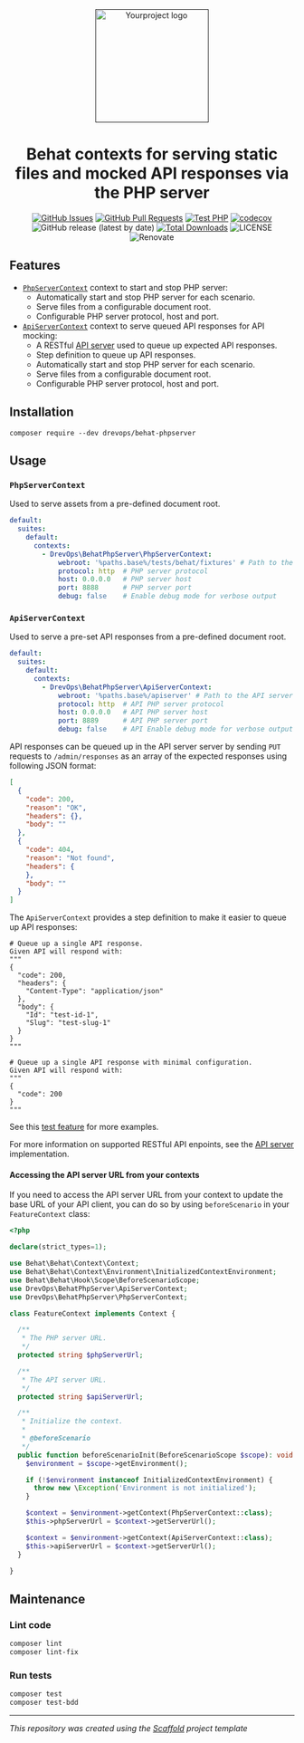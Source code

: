<div align="center">
  <a href="" rel="noopener">
  <img width=200px height=200px src="https://placehold.jp/000000/ffffff/200x200.png?text=Behat+PHP+server&css=%7B%22border-radius%22%3A%22%20100px%22%7D" alt="Yourproject logo"></a>
</div>

<h1 align="center">Behat contexts for serving static files and mocked API responses via the PHP server</h1>
<div align="center">

[![GitHub Issues](https://img.shields.io/github/issues/drevops/behat-phpserver.svg)](https://github.com/drevops/behat-phpserver/issues)
[![GitHub Pull Requests](https://img.shields.io/github/issues-pr/drevops/behat-phpserver.svg)](https://github.com/drevops/behat-phpserver/pulls)
[![Test PHP](https://github.com/drevops/behat-phpserver/actions/workflows/test-php.yml/badge.svg)](https://github.com/drevops/behat-phpserver/actions/workflows/test-php.yml)
[![codecov](https://codecov.io/gh/drevops/behat-phpserver/branch/main/graph/badge.svg?token=KZCCZXN5C4)](https://codecov.io/gh/drevops/behat-phpserver)
![GitHub release (latest by date)](https://img.shields.io/github/v/release/drevops/behat-phpserver)
[![Total Downloads](https://poser.pugx.org/drevops/behat-phpserver/downloads)](https://packagist.org/packages/drevops/behat-phpserver)
![LICENSE](https://img.shields.io/github/license/drevops/behat-phpserver)
![Renovate](https://img.shields.io/badge/renovate-enabled-green?logo=renovatebot)

</div>

## Features

- [`PhpServerContext`](src/DrevOps/BehatPhpServer/ApiServerContext.php) context
  to start and stop PHP server:
  - Automatically start and stop PHP server for each scenario.
  - Serve files from a configurable document root.
  - Configurable PHP server protocol, host and port.
- [`ApiServerContext`](src/DrevOps/BehatPhpServer/PhpServerContext.php) context
  to serve queued API responses for API mocking:
  - A RESTful [API server](apiserver/index.php) used to queue up expected API
    responses.
  - Step definition to queue up API responses.
  - Automatically start and stop PHP server for each scenario.
  - Serve files from a configurable document root.
  - Configurable PHP server protocol, host and port.

## Installation

    composer require --dev drevops/behat-phpserver

## Usage

### `PhpServerContext`

Used to serve assets from a pre-defined document root.

```yaml
default:
  suites:
    default:
      contexts:
        - DrevOps\BehatPhpServer\PhpServerContext:
            webroot: '%paths.base%/tests/behat/fixtures' # Path to the PHP server document root
            protocol: http  # PHP server protocol
            host: 0.0.0.0   # PHP server host
            port: 8888      # PHP server port
            debug: false    # Enable debug mode for verbose output
```

### `ApiServerContext`

Used to serve a pre-set API responses from a pre-defined document root.

```yaml
default:
  suites:
    default:
      contexts:
        - DrevOps\BehatPhpServer\ApiServerContext:
            webroot: '%paths.base%/apiserver' # Path to the API server document root
            protocol: http  # API PHP server protocol
            host: 0.0.0.0   # API PHP server host
            port: 8889      # API PHP server port
            debug: false    # API Enable debug mode for verbose output
```

API responses can be queued up in the API server server by sending
`PUT` requests to `/admin/responses` as an array of the expected responses
using following JSON format:

```json
[
  {
    "code": 200,
    "reason": "OK",
    "headers": {},
    "body": ""
  },
  {
    "code": 404,
    "reason": "Not found",
    "headers": {
    },
    "body": ""
  }
]
```

The `ApiServerContext` provides a step definition to make it easier to queue up
API responses:

```gherkin
# Queue up a single API response.
Given API will respond with:
"""
{
  "code": 200,
  "headers": {
    "Content-Type": "application/json"
  },
  "body": {
    "Id": "test-id-1",
    "Slug": "test-slug-1"
  }
}
"""

# Queue up a single API response with minimal configuration.
Given API will respond with:
"""
{
  "code": 200
}
"""
```

See this [test feature](tests/behat/features/apiserver.feature) for more
examples.

For more information on supported RESTful API enpoints, see
the [API server](apiserver/index.php) implementation.

#### Accessing the API server URL from your contexts

If you need to access the API server URL from your context to update the base
URL of your API client, you can do so by using `beforeScenario` in your
`FeatureContext` class:

```php
<?php

declare(strict_types=1);

use Behat\Behat\Context\Context;
use Behat\Behat\Context\Environment\InitializedContextEnvironment;
use Behat\Behat\Hook\Scope\BeforeScenarioScope;
use DrevOps\BehatPhpServer\ApiServerContext;
use DrevOps\BehatPhpServer\PhpServerContext;

class FeatureContext implements Context {

  /**
   * The PHP server URL.
   */
  protected string $phpServerUrl;

  /**
   * The API server URL.
   */
  protected string $apiServerUrl;

  /**
   * Initialize the context.
   *
   * @beforeScenario
   */
  public function beforeScenarioInit(BeforeScenarioScope $scope): void {
    $environment = $scope->getEnvironment();

    if (!$environment instanceof InitializedContextEnvironment) {
      throw new \Exception('Environment is not initialized');
    }

    $context = $environment->getContext(PhpServerContext::class);
    $this->phpServerUrl = $context->getServerUrl();

    $context = $environment->getContext(ApiServerContext::class);
    $this->apiServerUrl = $context->getServerUrl();
  }

}

```

## Maintenance

### Lint code

```bash
composer lint
composer lint-fix
```

### Run tests

```bash
composer test
composer test-bdd
```

---
_This repository was created using the [Scaffold](https://getscaffold.dev/) project template_
